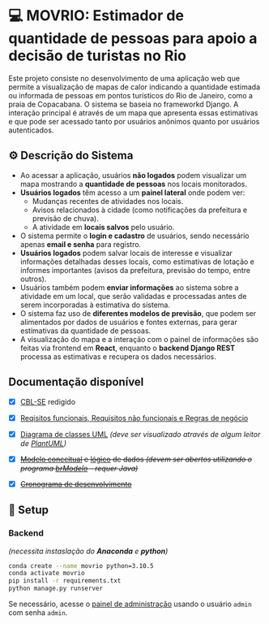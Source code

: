 
# 💻 MOVRIO: Estimador de quantidade de pessoas para apoio a decisão de turistas no Rio

Este projeto consiste no desenvolvimento de uma aplicação web que permite a visualização de mapas de calor indicando a quantidade estimada ou informada de pessoas em pontos turísticos do Rio de Janeiro, como a praia de Copacabana. O sistema se baseia no frameworkd Django. A interação principal é através de um mapa que apresenta essas estimativas e que pode ser acessado tanto por usuários anônimos quanto por usuários autenticados.

## ⚙️ Descrição do Sistema

- Ao acessar a aplicação, usuários **não logados** podem visualizar um mapa mostrando a **quantidade de pessoas** nos locais monitorados.
- **Usuários logados** têm acesso a um **painel lateral** onde podem ver:
  - Mudanças recentes de atividades nos locais.
  - Avisos relacionados à cidade (como notificações da prefeitura e previsão de chuva).
  - A atividade em **locais salvos** pelo usuário.
- O sistema permite o **login e cadastro** de usuários, sendo necessário apenas **email e senha** para registro.
- **Usuários logados** podem salvar locais de interesse e visualizar informações detalhadas desses locais, como estimativas de lotação e informes importantes (avisos da prefeitura, previsão do tempo, entre outros).
- Usuários também podem **enviar informações** ao sistema sobre a atividade em um local, que serão validadas e processadas antes de serem incorporadas à estimativa do sistema.
- O sistema faz uso de **diferentes modelos de previsão**, que podem ser alimentados por dados de usuários e fontes externas, para gerar estimativas da quantidade de pessoas.
- A visualização do mapa e a interação com o painel de informações são feitas via frontend em **React**, enquanto o **backend Django REST** processa as estimativas e recupera os dados necessários.

## Documentação disponível
- [x] [CBL-SE](/docs/cbl.md) redigido
- [x] [Reqisitos funcionais, Requisitos não funcionais e Regras de negócio](/docs/requisitos.md)
- [x] [Diagrama de classes UML](/docs/diagrama_classes.puml) *(deve ser visualizado através de algum leitor de [PlantUML](https://www.planttext.com/))*
- [x] ~~[Modelo conceitual](/docs/conceitual.brM3) e [lógico](/docs/logico.brM3) de dados *(devem ser abertos utilizando o programa [brModelo](https://www.sis4.com/brModelo/download.html) - requer Java)*~~
- [x] ~~[Cronograma de desenvolvimento](/docs/cronograma.md)~~


## 🚀 Setup
### Backend
*(necessita instaslação do **Anaconda** e **python**)*
```bash
conda create --name movrio python=3.10.5
conda activate movrio
pip install -r requirements.txt
python manage.py runserver
```

Se necessário, acesse o [painel de administração](localhost:8000/admin) usando o usuário `admin` com senha `admin`.


